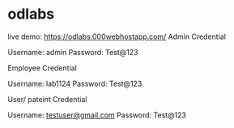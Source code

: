 # odlabs
live demo: https://odlabs.000webhostapp.com/
Admin Credential

Username: admin
Password: Test@123

Employee Credential

Username: lab1124
Password: Test@123


User/ pateint Credential

Username: testuser@gmail.com
Password: Test@123
